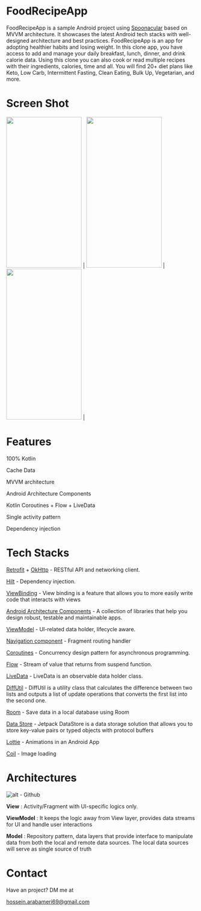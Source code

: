 # FoodRecipeApp
FoodRecipeApp is a sample Android project using [Spoonacular](https://api.spoonacular.com/) based on MVVM architecture. It showcases the latest Android tech stacks with well-designed architecture and best practices.
FoodRecipeApp is an app for adopting healthier habits and losing weight. In this clone app, you have access to add and manage your daily breakfast, lunch, dinner, and drink calorie data. Using this clone you can also cook or read multiple recipes with their ingredients, calories, time and all. You will find 20+ diet plans like Keto, Low Carb, Intermittent Fasting, Clean Eating, Bulk Up, Vegetarian, and more.

# Screen Shot
<img src="https://github.com/hossein69ameri/Blogs/assets/103646893/dac920cb-2fcc-4e2e-9a0f-16becd3ad19a" data-canonical-src="https://gyazo.com/eb5c5741b6a9a16c692170a41a49c858.png" width="200" height="400" /> | <img src="https://github.com/hossein69ameri/RecipeApp/assets/103646893/5397cf81-2420-4763-a1f1-9fb502a84d3d" data-canonical-src="https://gyazo.com/eb5c5741b6a9a16c692170a41a49c858.png" width="200" height="400" /> | <img src="https://github.com/hossein69ameri/RecipeApp/assets/103646893/11758a9e-4ccc-4b24-9423-186d39691063" data-canonical-src="https://gyazo.com/eb5c5741b6a9a16c692170a41a49c858.png" width="200" height="400" /> | 

# Features
100% Kotlin

Cache Data

MVVM architecture

Android Architecture Components

Kotlin Coroutines + Flow + LiveData

Single activity pattern

Dependency injection

# Tech Stacks
[Retrofit](https://square.github.io/retrofit/) + [OkHttp](https://square.github.io/okhttp/) - RESTful API and networking client.

[Hilt](https://dagger.dev/hilt/)  - Dependency injection.

[ViewBinding](https://developer.android.com/topic/libraries/view-binding) - View binding is a feature that allows you to more easily write code that interacts with views 

[Android Architecture Components](https://developer.android.com/topic/libraries/architecture)  - A collection of libraries that help you design robust, testable and maintainable apps.

[ViewModel](https://developer.android.com/reference/androidx/lifecycle/ViewModel)  - UI-related data holder, lifecycle aware.

[Navigation component](https://developer.android.com/guide/navigation)  -  Fragment routing handler

[Coroutines](https://developer.android.com/kotlin/coroutines) - Concurrency design pattern for asynchronous programming.

[Flow](https://developer.android.com/kotlin/flow) - Stream of value that returns from suspend function.

[LiveData](https://developer.android.com/topic/libraries/architecture/livedata) - LiveData is an observable data holder class.

[DiffUtil](https://developer.android.com/reference/androidx/recyclerview/widget/DiffUtil) - DiffUtil is a utility class that calculates the difference between two lists and outputs a list of update operations that converts the first list into the second one.

[Room](https://developer.android.com/training/data-storage/room) - Save data in a local database using Room

[Data Store](https://developer.android.com/topic/libraries/architecture/datastore) - Jetpack DataStore is a data storage solution that allows you to store key-value pairs or typed objects with protocol buffers

[Lottie](https://lottiefiles.com/blog/working-with-lottie/getting-started-with-lottie-animations-in-android-app) - Animations in an Android App

[Coil](https://github.com/coil-kt/coil) - Image loading

# Architectures
![alt - Github](https://raw.githubusercontent.com/amitshekhariitbhu/MVVM-Architecture-Android/master/assets/mvvm-arch.png)

**View** : Activity/Fragment with UI-specific logics only.

**ViewModel** : It keeps the logic away from View layer, provides data streams for UI and handle user interactions

**Model** :  Repository pattern, data layers that provide interface to manipulate data from both the local and remote data sources. The local data sources will serve as single source of truth

# Contact
Have an project? DM me at

hossein.arabameri69@gmail.com
